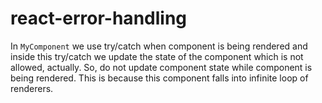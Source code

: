 # react-error-handling
In `MyComponent` we use try/catch when component is being rendered and inside this try/catch we
update the state of the component which is not allowed, actually.
So, do not update component state while component is being rendered.
This is because this component falls into infinite loop of renderers.